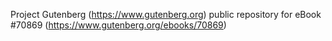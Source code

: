 Project Gutenberg (https://www.gutenberg.org) public repository for
eBook #70869 (https://www.gutenberg.org/ebooks/70869)
